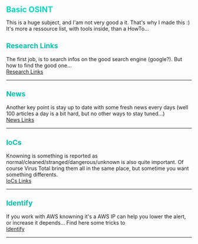 <h1 style="color:#00dabf;font-weight:bold;font-size:21Px;">Basic OSINT</h1>
This is a huge subject, and I'am not very good a it. That's why I made this :)
It's more a ressource list, with tools inside, than a HowTo...

<h2 style="color:#00c2ab;font-weight:bold;font-size:19Px;">Research Links</h2>
The first job, is to search infos on the good search engine (google?). But how to find the good one...<br>
<a href="1_Research_Links">Research Links</a>
<hr>
<h2 style="color:#00c2ab;font-weight:bold;font-size:19Px;">News</h2>
Another key point is stay up to date with some fresh news every days (well 100 articles a day is a bit hard, but no other ways to stay tuned...)<br>
<a href="2_News_Links">News Links</a>
<hr>
<h2 style="color:#00c2ab;font-weight:bold;font-size:19Px;">IoCs</h2>
Knowning is something is reported as normal/cleaned/stranged/dangerous/unknown is also quite important. Of course Virus Total bring them all in the same place, but sometime you want something differents.<br>
<a href="3_IoCs_Links">IoCs Links</a>
<hr>
<h2 style="color:#00c2ab;font-weight:bold;font-size:19Px;">Identify</h2>
If you work with AWS knowning it's a AWS IP can help you lower the alert, or increase it depends... Find here some tricks to <br>
<a href="4_Identify">Identify</a>
<hr>